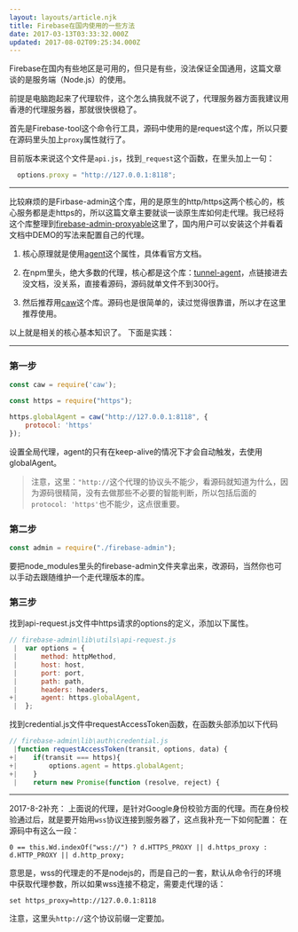 ```yaml
---
layout: layouts/article.njk
title: Firebase在国内使用的一些方法
date: 2017-03-13T03:33:32.000Z
updated: 2017-08-02T09:25:34.000Z
---
```


Firebase在国内有些地区是可用的，但只是有些，没法保证全国通用，这篇文章谈的是服务端（Node.js）的使用。

前提是电脑跑起来了代理软件，这个怎么搞我就不说了，代理服务器方面我建议用香港的代理服务器，那就很快很稳了。

首先是Firebase-tool这个命令行工具，源码中使用的是request这个库，所以只要在源码里头加上`proxy`属性就行了。

目前版本来说这个文件是`api.js`，找到`_request`这个函数，在里头加上一句：
```js
  options.proxy = "http://127.0.0.1:8118";
```

--------

比较麻烦的是Firbase-admin这个库，用的是原生的http/https这两个核心的，核心服务都是走https的，所以这篇文章主要就谈一谈原生库如何走代理。我已经将这个库整理到[firebase-admin-proxyable](https://github.com/Gaubee/firebase-admin-proxyable)这里了，国内用户可以安装这个并看着文档中DEMO的写法来配置自己的代理。

1. 核心原理就是使用[agent](https://nodejs.org/api/http.html#http_class_http_agent)这个属性，具体看官方文档。

2. 在npm里头，绝大多数的代理，核心都是这个库：[tunnel-agent](https://www.npmjs.com/package/tunnel-agent)，点链接进去没文档，没关系，直接看源码，源码就单文件不到300行。

3. 然后推荐用[caw](https://www.npmjs.com/package/caw)这个库。源码也是很简单的，读过觉得很靠谱，所以才在这里推荐使用。

以上就是相关的核心基本知识了。
下面是实践：

-----

### 第一步
```js
const caw = require('caw');

const https = require("https");

https.globalAgent = caw("http://127.0.0.1:8118", {
	protocol: 'https'
});
```
设置全局代理，agent的只有在keep-alive的情况下才会自动触发，去使用globalAgent。
> 注意，这里：`"http://`这个代理的协议头不能少，看源码就知道为什么，因为源码很精简，没有去做那些不必要的智能判断，所以包括后面的`protocol: 'https'`也不能少，这点很重要。

### 第二步

```js
const admin = require("./firebase-admin");
```
要把node_modules里头的firebase-admin文件夹拿出来，改源码，当然你也可以手动去跟随维护一个走代理版本的库。

### 第三步

找到api-request.js文件中https请求的options的定义，添加以下属性。
```js
// firebase-admin\lib\utils\api-request.js
 |  var options = {
 |      method: httpMethod,
 |      host: host,
 |      port: port,
 |      path: path,
 |      headers: headers,
+|      agent: https.globalAgent,
 |  };
```

找到credential.js文件中requestAccessToken函数，在函数头部添加以下代码
```js
// firebase-admin\lib\auth\credential.js
 |function requestAccessToken(transit, options, data) {
+|    if(transit === https){
+|        options.agent = https.globalAgent;
+|    }
 |    return new Promise(function (resolve, reject) {
```

--------------

2017-8-2补充：
上面说的代理，是针对Google身份校验方面的代理。而在身份校验通过后，就是要开始用`wss`协议连接到服务器了，这点我补充一下如何配置：
在源码中有这么一段：
```
0 == this.Wd.indexOf("wss://") ? d.HTTPS_PROXY || d.https_proxy : d.HTTP_PROXY || d.http_proxy;
```
意思是，wss的代理走的不是nodejs的，而是自己的一套，默认从命令行的环境中获取代理参数，所以如果wss连接不稳定，需要走代理的话：
```
set https_proxy=http://127.0.0.1:8118
```
注意，这里头`http://`这个协议前缀一定要加。

